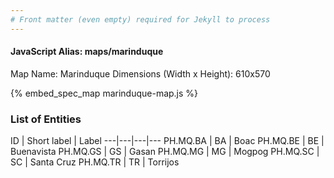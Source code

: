 ```yaml
---
# Front matter (even empty) required for Jekyll to process
---
```


#### JavaScript Alias: maps/marinduque

Map Name: Marinduque
Dimensions (Width x Height): 610x570



{% embed_spec_map marinduque-map.js %}

### List of Entities

ID | Short label | Label
---|---|---|---
PH.MQ.BA | BA | Boac
PH.MQ.BE | BE | Buenavista
PH.MQ.GS | GS | Gasan
PH.MQ.MG | MG | Mogpog
PH.MQ.SC | SC | Santa Cruz
PH.MQ.TR | TR | Torrijos